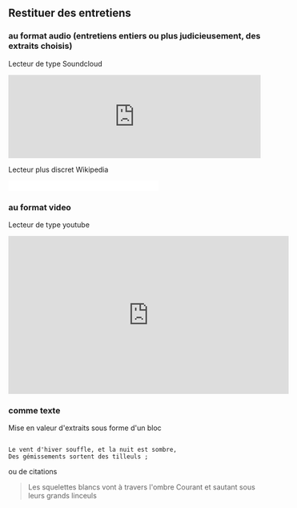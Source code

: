 ## Restituer des entretiens

### au format audio (entretiens entiers ou plus judicieusement, des extraits choisis)

Lecteur de type Soundcloud

<iframe width="100%" height="166" scrolling="no" frameborder="no" src="https://w.soundcloud.com/player/?url=https%3A//api.soundcloud.com/tracks/112395490&amp;color=ff5500&amp;auto_play=false&amp;hide_related=false&amp;show_comments=true&amp;show_user=true&amp;show_reposts=false"></iframe>

Lecteur plus discret Wikipedia

<iframe src="//commons.wikimedia.org/wiki/File:Saint-Saens,_Camille_-_Danse_macabre_Opus_40_-_Computer_generated,_transcribed_by_MacLeod.ogg?embedplayer=yes" width="300" height="20" frameborder="0" webkitAllowFullScreen mozallowfullscreen allowFullScreen></iframe>

### au format video

Lecteur de type youtube

<iframe width="560" height="315" src="https://www.youtube.com/embed/YyknBTm_YyM" frameborder="0" allowfullscreen></iframe>

### comme texte

Mise en valeur d'extraits sous forme d'un bloc
```

Le vent d'hiver souffle, et la nuit est sombre, 
Des gémissements sortent des tilleuls ; 

```
ou de citations 

> Les squelettes blancs vont à travers l'ombre 
> Courant et sautant sous leurs grands linceuls
